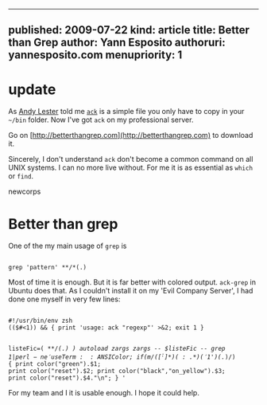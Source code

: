 -----
published: 2009-07-22
kind: article
title: Better than Grep
author: Yann Esposito
authoruri: yannesposito.com
menupriority: 1
-----

# update

As [Andy Lester](http://www.theworkinggeek.com) told me [`ack`](http://betterthangrep.com) is a simple file you only have to copy in your `~/bin` folder. Now I've got `ack` on my professional server.

Go on [http://betterthangrep.com](http://betterthangrep.com) to download it.

Sincerely, I don't understand `ack` don't become a common command on all UNIX systems. I can no more live without. For me it is as essential as `which` or `find`.

newcorps

Better than grep
=============================================

One of the my main usage of `grep` is

<div>
    <code class="zsh">
grep 'pattern' **/*(.)</code>
</div>

Most of time it is enough. 
But it is far better with colored output. 
`ack-grep` in Ubuntu does that. 
As I couldn't install it on my 'Evil Company Server',
I had done one myself in very few lines:

<div>
    <code class="zsh" file="ack">
#!/usr/bin/env zsh
(($#<1)) && { print 'usage: ack "regexp"' >&2; exit 1 }

listeFic=( **/*(.) )
autoload zargs
zargs -- $listeFic -- grep $1 | perl -ne 'use Term::ANSIColor;
if (m/([^:]*)(:.*)('$1')(.*)/) {
    print color("green").$1;
    print color("reset").$2;
    print color("black","on_yellow").$3;
    print color("reset").$4."\n";
} '
    </code>
</div>

For my team  and I it is usable enough.
I hope it could help.

